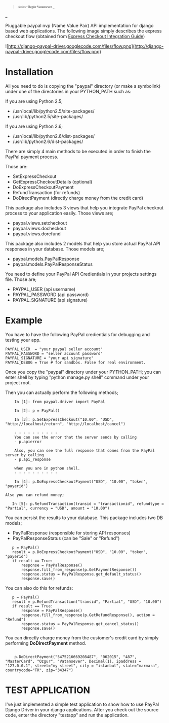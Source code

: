 <font face='verdana' size='1'>
<blockquote><i>Author:</i><b>Özgür Vatansever</b> <ozgurvt@gmail.com>_<br>
</font></blockquote>_

Pluggable paypal nvp (Name Value Pair) API implementation for django based web applications. The following image simply describes the express checkout flow (obtained from [Express Checkout Integration Guide](https://cms.paypal.com/cms_content/en_US/files/developer/PP_ExpressCheckout_IntegrationGuide.pdf))

![http://django-paypal-driver.googlecode.com/files/flow.png](http://django-paypal-driver.googlecode.com/files/flow.png)

# Installation #

All you need to do is copying the "paypal" directory (or make a symbolink) under one of the directories in your PYTHON\_PATH such as:

If you are using Python 2.5;
  * /usr/local/lib/python2.5/site-packages/
  * /usr/lib/python2.5/site-packages/

If you are using Python 2.6;
  * /usr/local/lib/python2.6/dist-packages/
  * /usr/lib/python2.6/dist-packages/


There are simply 4 main methods to be executed in order to finish the PayPal payment process.

Those are:
  * SetExpressCheckout
  * GetExpressCheckoutDetails (optional)
  * DoExpressCheckoutPayment
  * RefundTransaction (for refunds)
  * DoDirectPayment (directly charge money from the credit card)

This package also includes 3 views that help you integrate PayPal checkout process to your application easily. Those views are;

  * paypal.views.setcheckout
  * paypal.views.docheckout
  * paypal.views.dorefund

This package also includes 2 models that help you store actual PayPal API responses in your database. Those models are;
  * paypal.models.PayPalResponse
  * paypal.models.PayPalResponseStatus


You need to define your PayPal API Credientials in your projects settings file. Those are;
  * PAYPAL\_USER (api username)
  * PAYPAL\_PASSWORD (api password)
  * PAYPAL\_SIGNATURE (api signature)

# Example #


You have to have the following PayPal credientials for debugging and testing your app.
```
PAYPAL_USER  = "your paypal seller account"
PAYPAL_PASSWORD = "seller account password"
PAYPAL_SIGNATURE = "your api signature"
PAYPAL_DEBUG = True # for sandbox. False for real environment.
```

Once you copy the "paypal" directory under your PYTHON\_PATH; you can enter shell by typing "python manage.py shell" command under your project root.

Then you can actually perform the following methods;
```
    In [1]: from paypal.driver import PayPal

    In [2]: p = PayPal()

    In [3]: p.SetExpressCheckout("10.00", "USD", "http://localhost/return", "http://localhost/cancel")

    - - - - - - - - - - 
    You can see the error that the server sends by calling
    - p.apierror

    Also, you can see the full response that comes from the PayPal server by calling
    - p.api_response

    when you are in python shell.
    - - - - - - - - - - 
    
    In [4]: p.DoExpressCheckoutPayment("USD", "10.00", "token", "payerid")
    
Also you can refund money;

   In [5]: p.RefundTransaction(transid = "transactionid", refundtype = "Partial", currency = "USD", amount = "10.00")
```


You can persist the results to your database. This package includes two DB models;
  * PayPalResponse (responsible for storing API responses)
  * PayPalResponseStatus (can be "Sale" or "Refund")

```
   p = PayPal()
   result = p.DoExpressCheckoutPayment("USD", "10.00", "token", "payerid")
   if result == True:
       response = PayPalResponse()
       response.fill_from_response(p.GetPaymentResponse())
       response.status = PayPalResponse.get_default_status()
       response.save()
```

You can also do this for refunds:

```
   p = PayPal()
   result = p.RefundTransaction("transid", "Partial", "USD", "10.00")
   if result == True:
       response = PayPalResponse()
       response.fill_from_response(p.GetRefundResponse(), action = "Refund")
       response.status = PayPalResponse.get_cancel_status()
       response.save()
```

You can directly charge money from the customer's credit card by simply performing <b>DoDirectPayment</b> method.

```

    p.DoDirectPayment("5475216669208487", "062015", "487", "MasterCard", "Ozgur", "Vatansever", Decimal(1), ipaddress = "127.0.0.1", street="my street", city = "istanbul", state="marmara", countrycode="TR", zip="34347")
```

# TEST APPLICATION #
I've just implemented a simple test application to show how to use PayPal Django Driver in your django applications. After you check out the source code, enter the directory "testapp" and run the application.